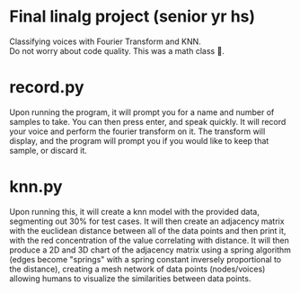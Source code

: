 # Final linalg project (senior yr hs)
Classifying voices with Fourier Transform and KNN.  
Do not worry about code quality. This was a math class 🙂. 

# record.py
Upon running the program, it will prompt you for a name and number of samples to take. You can then press enter, and speak quickly. It will record your voice and perform the fourier transform on it. The transform will display, and the program will prompt you if you would like to keep that sample, or discard it.

# knn.py
Upon running this, it will create a knn model with the provided data, segmenting out 30% for test cases. It will then create an adjacency matrix with the euclidean distance between all of the data points and then print it, with the red concentration of the value correlating with distance. It will then produce a 2D and 3D chart of the adjacency matrix using a spring algorithm (edges become "springs" with a spring constant inversely proportional to the distance), creating a mesh network of data points (nodes/voices) allowing humans to visualize the similarities between data points. 

